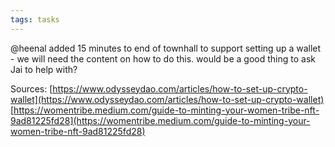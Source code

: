 ```yaml
---
tags: tasks
---
```

@heenal added 15 minutes to end of townhall to support setting up a wallet - we will need the content on how to do this. would be a good thing to ask Jai to help with?

Sources:
[https://www.odysseydao.com/articles/how-to-set-up-crypto-wallet](https://www.odysseydao.com/articles/how-to-set-up-crypto-wallet) 
[https://womentribe.medium.com/guide-to-minting-your-women-tribe-nft-9ad81225fd28](https://womentribe.medium.com/guide-to-minting-your-women-tribe-nft-9ad81225fd28) 



